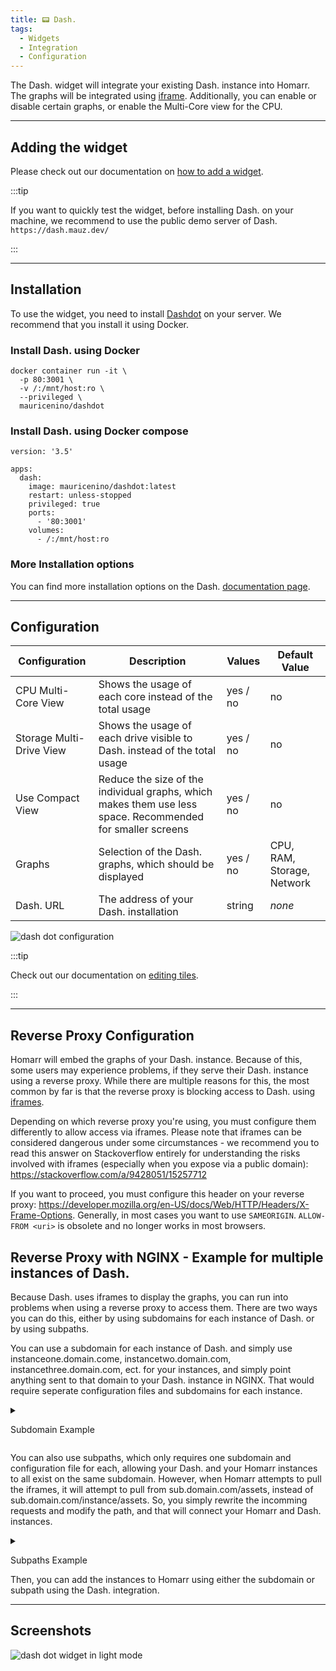 ```yaml
---
title: 📟 Dash.
tags:
  - Widgets
  - Integration
  - Configuration
---
```



The Dash. widget will integrate your existing Dash. instance into Homarr. The graphs will be integrated using [iframe](https://developer.mozilla.org/en-US/docs/Web/HTML/Element/iframe).
Additionally, you can enable or disable certain graphs, or enable the Multi-Core view for the CPU.

---

## Adding the widget
Please check out our documentation on [how to add a widget](/docs/introduction/after-the-installation#adding-widgets).

:::tip

If you want to quickly test the widget, before installing Dash. on your machine, we recommend to use the public demo server of Dash.
`https://dash.mauz.dev/`

:::

---

## Installation
To use the widget, you need to install [Dashdot](https://github.com/MauriceNino/dashdot) on your server. We recommend that you install it using Docker.

### Install Dash. using Docker
```
docker container run -it \
  -p 80:3001 \
  -v /:/mnt/host:ro \
  --privileged \
  mauricenino/dashdot
```

### Install Dash. using Docker compose
```
version: '3.5'

apps:
  dash:
    image: mauricenino/dashdot:latest
    restart: unless-stopped
    privileged: true
    ports:
      - '80:3001'
    volumes:
      - /:/mnt/host:ro
```

### More Installation options
You can find more installation options on the Dash. [documentation page](https://getdashdot.com/docs/install).

---

## Configuration
| Configuration         | Description | Values | Default Value |
| --------------------- | ----------- | ------ | ------------- |
| CPU Multi-Core View | Shows the usage of each core instead of the total usage | yes / no | no |
| Storage Multi-Drive View | Shows the usage of each drive visible to Dash. instead of the total usage | yes / no | no |
| Use Compact View | Reduce the size of the individual graphs, which makes them use less space. Recommended for smaller screens | yes / no | no |
| Graphs | Selection of the Dash. graphs, which should be displayed | yes / no | CPU, RAM, Storage, Network |
| Dash. URL | The address of your Dash. installation | string | *none* |

![dash dot configuration](./img/dashDot/widget-dashdot-configuration.webp)

:::tip

Check out our documentation on [editing tiles](/docs/introduction/after-the-installation#organizing-and-re-arranging-your-dashboard).

:::

---

## Reverse Proxy Configuration
Homarr will embed the graphs of your Dash. instance.
Because of this, some users may experience problems, if they serve their Dash. instance using a reverse proxy.
While there are multiple reasons for this, the most common by far is that the reverse proxy is blocking access to Dash. using [iframes](https://developer.mozilla.org/en-US/docs/Web/HTML/Element/iframe).

Depending on which reverse proxy you're using, you must configure them differently to allow access via iframes.
Please note that iframes can be considered dangerous under some circumstances - we recommend you to read this answer on Stackoverflow entirely for understanding the risks involved with iframes (especially when you expose via a public domain): https://stackoverflow.com/a/9428051/15257712

If you want to proceed, you must configure this header on your reverse proxy: https://developer.mozilla.org/en-US/docs/Web/HTTP/Headers/X-Frame-Options. Generally, in most cases you want to use ``SAMEORIGIN``. ``ALLOW-FROM <uri>`` is obsolete and no longer works in most browsers.

## Reverse Proxy with NGINX - Example for multiple instances of Dash.
Because Dash. uses iframes to display the graphs, you can run into problems when using a reverse proxy to access them.  There are two ways you can do this, either by using subdomains for each instance of Dash. or by using subpaths.  

You can use a subdomain for each instance of Dash. and simply use instanceone.domain.come, instancetwo.domain.com, instancethree.domain.com, ect. for your instances, and simply point anything sent to that domain to your Dash. instance in NGINX.  That would require seperate configuration files and subdomains for each instance. 
<details><summary>

Subdomain Example

</summary>

You would need multiple configuration files, one for each subdomain/instance of Dash.  This is an example without SSL.  (run certbot with this file to enable SSL)  Replace the server_name and the ip and port of your docker container to match your environment.  The default port for Dash. is 3301

Instance 1
```
server{
listen 80;
listen [::]:80;
server_name instanceone.domain.com;
location / {
  proxy_pass http://ip.of.dash.container:port;
  }
}
```
Instance Two
```
server{
listen 80;
listen [::]:80;
server_name instancetwo.domain.com;
location / {
  proxy_pass http://ip.of.dash.container:port;
  }
}
```
Instance Three
```
server{
listen 80;
listen [::]:80;
server_name instancethree.domain.com;
location / {
  proxy_pass http://ip.of.dash.container:port;
  }
}
```

</details>

You can also use subpaths, which only requires one subdomain and configuration file for each, allowing your Dash. and your Homarr instances to all exist on the same subdomain.  However, when Homarr attempts to pull the iframes, it will attempt to pull from sub.domain.com/assets, instead of sub.domain.com/instance/assets.  So, you simply rewrite the incomming requests and modify the path, and that will connect your Homarr and Dash. instances.  
<details><summary>

Subpaths Example

</summary>

You only need one configuration file.  This is an example without SSL.  (run certbot with this file to enable SSL)  Replace the server_name and the ip and port of your docker container to match your environment.  The default port for Dash. is 3301  This configuration will allow you to use Homarr and reference the Dash. instances under the same domain/subdomain.

```
server{
listen 80;
listen [::]:80;
server_name dashboard.domain.com;
location / {
  proxy_pass http://ip.of.homarr.container:port;
  }
if ($http_referer ~ ^https?://dashboard.domain.com/instanceone) {
  rewrite !/(.*)$ /instanceone/$1 last;
  }
location /instanceone/ {
  proxy_pass http://ip.of.dash.container:port;
  }
if ($http_referer ~ ^https?://dashboard.domain.com/instancetwo) {
  rewrite !/(.*)$ /instancetwo/$1 last;
  }
location /instancetwo/ {
  proxy_pass http://ip.of.dash.container:port;
  }
if ($http_referer ~ ^https?://dashboard.domain.com/instancethree) {
  rewrite !/(.*)$ /instancethree/$1 last;
  }
location /instancethree/ {
  proxy_pass http://ip.of.dash.container:port;
  }
}
```

</details>
Then, you can add the instances to Homarr using either the subdomain or subpath using the Dash. integration.  

---

## Screenshots

![dash dot widget in light mode](./img/dashDot/widget-dashdot-light-mode.webp)
